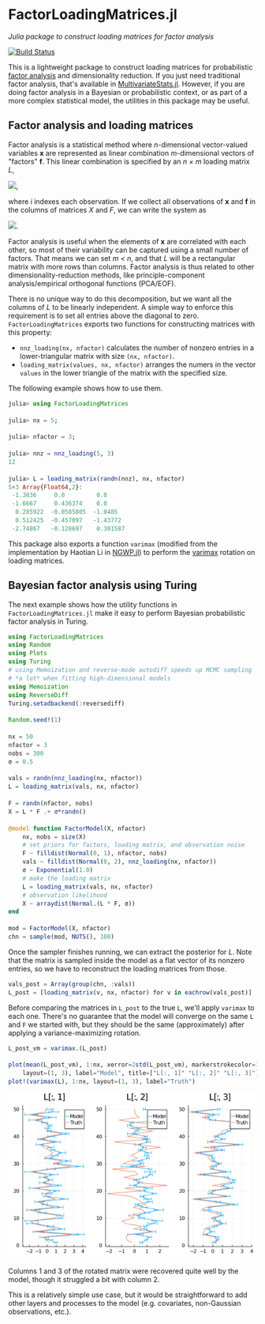 # FactorLoadingMatrices.jl
*Julia package to construct loading matrices for factor analysis*

[![Build Status](https://github.com/eloceanografo/FactorLoadingMatrices.jl/workflows/CI/badge.svg)](https://github.com/eloceanografo/FactorLoadingMatrices.jl/actions)


This is a lightweight package to construct loading matrices for probabilistic [factor analysis](https://en.wikipedia.org/wiki/Factor_analysis) and dimensionality reduction.  If you just need traditional factor analysis, that's available in [MultivariateStats.jl](https://github.com/JuliaStats/MultivariateStats.jl).  However, if you are doing factor analysis in a Bayesian or probabilistic context, or as part of a more complex statistical model, the utilities in this package may be useful.

## Factor analysis and loading matrices
Factor analysis is a statistical method where  *n*-dimensional vector-valued variables **x** are represented as linear combination *m*-dimensional vectors of "factors" **f**. This linear combination is specified by an *n × m* loading matrix *L*,

<img src="https://render.githubusercontent.com/render/math?math=\mathbf{x}_i = L \mathbf{f}_i">,

where *i* indexes each observation. If we collect all observations of **x** and **f** in the columns of matrices *X* and *F*, we can write the system as

<img src="https://render.githubusercontent.com/render/math?math={X = L F}">.

Factor analysis is useful when the elements of **x** are correlated with each other, so most of their variability can be captured using a small number of factors.  That means we can set *m < n*, and that *L* will be a rectangular matrix with more rows than columns.  Factor analysis is thus related to other dimensionality-reduction methods, like principle-component analysis/empirical orthogonal functions (PCA/EOF).

There is no unique way to do this decomposition, but we want all the columns of *L* to be linearly independent.  A simple way to enforce this requirement is to set all entries above the diagonal to zero.  `FactorLoadingMatrices` exports two functions for constructing matrices with this property:

* `nnz_loading(nx, nfactor)` calculates the number of nonzero entries in a lower-triangular matrix with size `(nx, nfactor)`.
* `loading_matrix(values, nx, nfactor)` arranges the numers in the vector `values` in the lower triangle of the matrix with the specified size.

The following example shows how to use them.
```julia
julia> using FactorLoadingMatrices

julia> nx = 5;

julia> nfactor = 3;

julia> nnz = nnz_loading(5, 3)
12

julia> L = loading_matrix(randn(nnz), nx, nfactor)
5×3 Array{Float64,2}:
 -1.3836     0.0         0.0
 -1.6667     0.436374    0.0
  0.285922  -0.0585805  -1.0485
  0.512425  -0.457097   -1.43772
 -2.74867   -0.128697    0.301587
```

This package also exports a function `varimax` (modified from the implementation by Haotian Li in [NGWP.jl](https://github.com/haotian127/NGWP.jl)) to perform the [varimax](https://en.wikipedia.org/wiki/Varimax_rotation) rotation on loading matrices.

## Bayesian factor analysis using Turing

The next example shows how the utility functions in `FactorLoadingMatrices.jl` make it easy to perform Bayesian probabilistic factor analysis in Turing.

```julia
using FactorLoadingMatrices
using Random
using Plots
using Turing
# using Memoization and reverse-mode autodiff speeds up MCMC sampling
# *a lot* when fitting high-dimensional models
using Memoization
using ReverseDiff
Turing.setadbackend(:reversediff)

Random.seed!(1)

nx = 50
nfactor = 3
nobs = 300
σ = 0.5

vals = randn(nnz_loading(nx, nfactor))
L = loading_matrix(vals, nx, nfactor)

F = randn(nfactor, nobs)
X = L * F .+ σ*randn()

@model function FactorModel(X, nfactor)
    nx, nobs = size(X)
    # set priors for factors, loading matrix, and observation noise
    F ~ filldist(Normal(0, 1), nfactor, nobs)
    vals ~ filldist(Normal(0, 2), nnz_loading(nx, nfactor))
    σ ~ Exponential(1.0)
    # make the loading matrix
    L = loading_matrix(vals, nx, nfactor)
    # observation likelihood
    X ~ arraydist(Normal.(L * F, σ))
end

mod = FactorModel(X, nfactor)
chn = sample(mod, NUTS(), 100)
```

Once the sampler finishes running, we can extract the posterior for *L*.  Note that the matrix is sampled inside the model as a flat vector of its nonzero entries, so we have to reconstruct the loading matrices from those.

```julia
vals_post = Array(group(chn, :vals))
L_post = [loading_matrix(v, nx, nfactor) for v in eachrow(vals_post)]
```

Before comparing the matrices in `L_post` to the true `L`, we'll apply `varimax` to each one.  There's no guarantee that the model will converge on the same `L` and `F` we started with, but they should be the same (approximately) after applying a variance-maximizing rotation.

```julia
L_post_vm = varimax.(L_post)

plot(mean(L_post_vm), 1:nx, xerror=2std(L_post_vm), markerstrokecolor=1,
    layout=(1, 3), label="Model", title=["L[:, 1]" "L[:, 2]" "L[:, 3]"])
plot!(varimax(L), 1:nx, layout=(1, 3), label="Truth")
```
![MCMC posteriors for loading matrix](mcmc_factors.png)

Columns 1 and 3 of the rotated matrix were recovered quite well by the model, though it struggled a bit with column 2.

This is a relatively simple use case, but it would be straightforward to add other layers and processes to the model (e.g. covariates, non-Gaussian observations, etc.).
